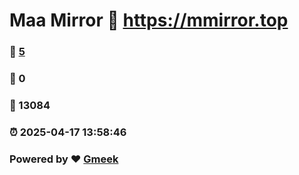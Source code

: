 # Maa Mirror :link: https://mmirror.top 
### :page_facing_up: [5](https://mmirror.top/tag.html) 
### :speech_balloon: 0 
### :hibiscus: 13084 
### :alarm_clock: 2025-04-17 13:58:46 
### Powered by :heart: [Gmeek](https://github.com/Meekdai/Gmeek)
